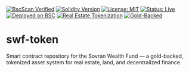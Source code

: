 [![BscScan Verified](https://img.shields.io/badge/Verified-BscScan-blue)](https://bscscan.com/address/0x36E5E1D51eC998A809AA066Cad73D800aF833735)
[![Solidity Version](https://img.shields.io/badge/Solidity-0.8.20-brightgreen.svg)](https://docs.soliditylang.org/en/v0.8.20/)
[![License: MIT](https://img.shields.io/badge/License-MIT-yellow.svg)](https://opensource.org/licenses/MIT)
[![Status: Live](https://img.shields.io/badge/Status-Live-brightgreen)](https://bscscan.com/address/0x36E5E1D51eC998A809AA066Cad73D800aF833735)
[![Deployed on BSC](https://img.shields.io/badge/Network-BSC%20Mainnet-yellowgreen)](https://bscscan.com)
[![Real Estate Tokenization](https://img.shields.io/badge/Asset%20Class-Real%20Estate-blueviolet)](https://github.com/The-Moabite-Federation/swf-token)
[![Gold-Backed](https://img.shields.io/badge/Backed%20By-Kinesis%20Gold-gold)](https://kinesis.money/)


# swf-token
Smart contract repository for the Sovran Wealth Fund — a gold-backed, tokenized asset system for real estate, land, and decentralized finance.

